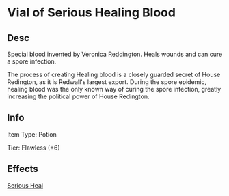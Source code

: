# Vial of Serious Healing Blood

## Desc

Special blood invented by Veronica Reddington. Heals wounds and can cure a spore infection.

The process of creating Healing blood is a closely guarded secret of House Redington, as it is Redwall's largest export. During the spore epidemic, healing blood was the only known way of curing the spore infection, greatly increasing the political power of House Redington.

## Info

Item Type: Potion

Tier: Flawless (+6)

## Effects

[Serious Heal](../../../GeneralRules/NonCombatRules/Healing.md#serious-heal)

